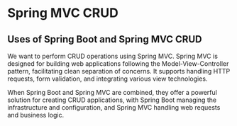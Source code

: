 # Spring MVC CRUD 


## Uses of Spring Boot and Spring MVC CRUD 
 
We want to perform CRUD operations using Spring MVC. Spring MVC is designed for building web applications following the Model-View-Controller pattern, facilitating clean separation of concerns. It supports handling HTTP requests, form validation, and integrating various view technologies. 

When Spring Boot and Spring MVC are combined, they offer a powerful solution for creating CRUD applications, with Spring Boot managing the infrastructure and configuration, and Spring MVC handling web requests and business logic. 
